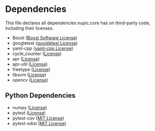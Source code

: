 # Dependencies

This file declares all dependencies nupic.core has on third-party code, including their licenses.

- Boost ([Boost Software License](https://github.com/numenta/nupic.core/blob/master/external/licenses/LICENSE.boost_1_52_0.txt))
- googletest ([googletest License](https://github.com/numenta/nupic.core/blob/master/external/licenses/LICENSE.googletest-1.7.0.txt))
- yaml-cpp ([yaml-cpp License](https://github.com/jbeder/yaml-cpp/blob/master/LICENSE))
- cycle_counter ([License](https://github.com/numenta/nupic.core/blob/master/external/common/include/cycle_counter.hpp))
- apr ([License](https://github.com/numenta/nupic.core/blob/master/external/licenses/LICENSE.apr-1.2.2.txt))
- apr-util ([License](https://github.com/numenta/nupic.core/blob/master/external/licenses/LICENSE.apr-util-1.2.2.txt))
- freetype ([License](https://github.com/numenta/nupic.core/blob/master/external/licenses/LICENSE.freetype-2.3.4.txt))
- libsvm ([License](https://github.com/numenta/nupic.core/blob/master/external/licenses/LICENSE.libsvm-2.84.txt))
- opencv ([License](https://github.com/numenta/nupic.core/blob/master/external/licenses/LICENSE.opencv-1.0.0.txt))

## Python Dependencies

- numpy ([License](http://www.numpy.org/license.html))
- pytest ([License](https://bitbucket.org/pytest-dev/pytest/src/45921b2e640011d8f169a7f13fd79218f88c7495/LICENSE?at=default))
- pytest-cov ([MIT License](https://github.com/schlamar/pytest-cov/blob/2.0/pytest-cov/LICENSE.txt))
- pytest-xdist ([MIT License](https://bitbucket.org/pytest-dev/pytest-xdist/src/00cfff4834e718fd3c1ccec40811e734d796f631/LICENSE?at=default))

